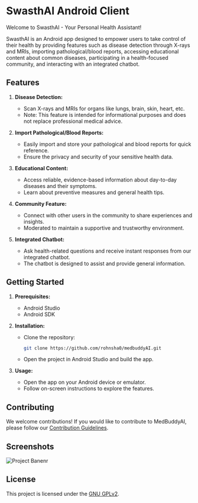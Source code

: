 # SwasthAI Android Client

Welcome to SwasthAI - Your Personal Health Assistant!

SwasthAI is an Android app designed to empower users to take control of their health by providing features such as disease detection through X-rays and MRIs, importing pathological/blood reports, accessing educational content about common diseases, participating in a health-focused community, and interacting with an integrated chatbot.

## Features

1. **Disease Detection:**
   - Scan X-rays and MRIs for organs like lungs, brain, skin, heart, etc.
   - Note: This feature is intended for informational purposes and does not replace professional medical advice.

2. **Import Pathological/Blood Reports:**
   - Easily import and store your pathological and blood reports for quick reference.
   - Ensure the privacy and security of your sensitive health data.

3. **Educational Content:**
   - Access reliable, evidence-based information about day-to-day diseases and their symptoms.
   - Learn about preventive measures and general health tips.

4. **Community Feature:**
   - Connect with other users in the community to share experiences and insights.
   - Moderated to maintain a supportive and trustworthy environment.

5. **Integrated Chatbot:**
   - Ask health-related questions and receive instant responses from our integrated chatbot.
   - The chatbot is designed to assist and provide general information.

## Getting Started

1. **Prerequisites:**
   - Android Studio
   - Android SDK

2. **Installation:**
   - Clone the repository:
     ```bash
     git clone https://github.com/rohnsha0/medbuddyAI.git
     ```

   - Open the project in Android Studio and build the app.

3. **Usage:**
   - Open the app on your Android device or emulator.
   - Follow on-screen instructions to explore the features.

## Contributing

We welcome contributions! If you would like to contribute to MedBuddyAI, please follow our [Contribution Guidelines](CONTRIBUTING.md).

## Screenshots

![Project Banenr](https://i.postimg.cc/PrC9PpsT/image1.jpg)

## License

This project is licensed under the [GNU GPLv2](LICENSE).

<!--## Contact

For any inquiries or issues, please contact [Rohan Shaw] at [rohnsha0@gmail.com].

## Acknowledgments

- [List any external libraries or resources used in your project]
- [Give credit to any third-party tools or services that contributed to your project]
-->
